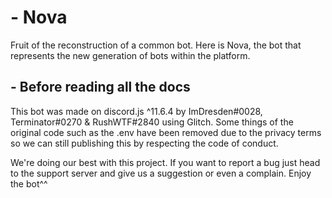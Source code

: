# - Nova
Fruit of the reconstruction of a common bot. Here is Nova, the bot that represents the new generation of bots within the platform.

## - Before reading all the docs
This bot was made on discord.js ^11.6.4 by ImDresden#0028, Terminator#0270 & RushWTF#2840 using Glitch.
Some things of the original code such as the .env have been removed due to the privacy terms so we can still publishing this by respecting the code of conduct.

We're doing our best with this project. If you want to report a bug just head to the support server and give us a suggestion or even a complain. Enjoy the bot^^
